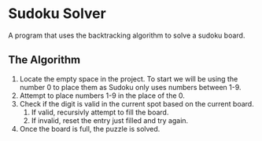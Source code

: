 # Sudoku Solver

A program that uses the backtracking algorithm to solve a sudoku board.

## The Algorithm

1) Locate the empty space in the project. To start we will be using the number 0 to place them as Sudoku only uses numbers between 1-9.
2) Attempt to place numbers 1-9 in the place of the 0.
3) Check if the digit is valid in the current spot based on the current board.
   1) If valid, recursivly attempt to fill the board.
   2) If invalid, reset the entry just filled and try again.
4) Once the board is full, the puzzle is solved.
